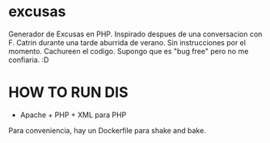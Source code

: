 excusas
=======

Generador de Excusas en PHP.
Inspirado despues de una conversacion con F. Catrin durante una tarde aburrida de verano.
Sin instrucciones por el momento. Cachureen el codigo. Supongo que es "bug free" pero no me confiaria. :D


HOW TO RUN DIS
==============

- Apache + PHP + XML para PHP

Para conveniencia, hay un Dockerfile para shake and bake.
